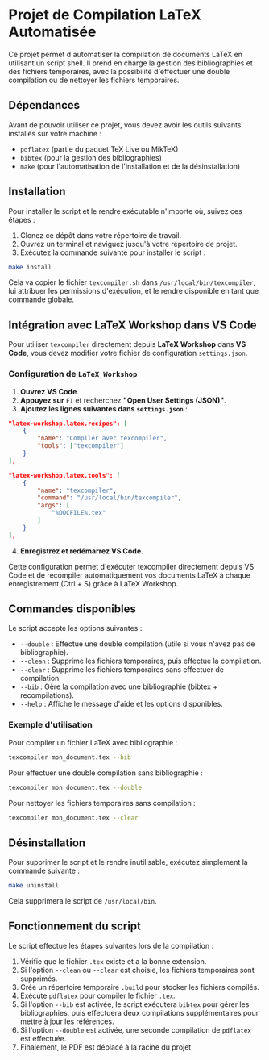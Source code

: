 # Projet de Compilation LaTeX Automatisée

Ce projet permet d'automatiser la compilation de documents LaTeX en utilisant un script shell. Il prend en charge la gestion des bibliographies et des fichiers temporaires, avec la possibilité d'effectuer une double compilation ou de nettoyer les fichiers temporaires.

## Dépendances

Avant de pouvoir utiliser ce projet, vous devez avoir les outils suivants installés sur votre machine :

- `pdflatex` (partie du paquet TeX Live ou MikTeX)
- `bibtex` (pour la gestion des bibliographies)
- `make` (pour l'automatisation de l'installation et de la désinstallation)

## Installation

Pour installer le script et le rendre exécutable n'importe où, suivez ces étapes :

1. Clonez ce dépôt dans votre répertoire de travail.
2. Ouvrez un terminal et naviguez jusqu'à votre répertoire de projet.
3. Exécutez la commande suivante pour installer le script :

```bash
make install
```

Cela va copier le fichier `texcompiler.sh` dans `/usr/local/bin/texcompiler`, lui attribuer les permissions d'exécution, et le rendre disponible en tant que commande globale.

## Intégration avec LaTeX Workshop dans VS Code

Pour utiliser `texcompiler` directement depuis **LaTeX Workshop** dans **VS Code**, vous devez modifier votre fichier de configuration `settings.json`.

### Configuration de `LaTeX Workshop`

1. **Ouvrez VS Code**.
2. **Appuyez sur** `F1` et recherchez **"Open User Settings (JSON)"**.
3. **Ajoutez les lignes suivantes dans `settings.json`** :

```json
"latex-workshop.latex.recipes": [
    {
        "name": "Compiler avec texcompiler",
        "tools": ["texcompiler"]
    }
],

"latex-workshop.latex.tools": [
    {
        "name": "texcompiler",
        "command": "/usr/local/bin/texcompiler",
        "args": [
            "%DOCFILE%.tex"
        ]
    }
],
```

4. **Enregistrez et redémarrez VS Code**.

Cette configuration permet d'exécuter texcompiler directement depuis VS Code et de recompiler automatiquement vos documents LaTeX à chaque enregistrement (Ctrl + S) grâce à LaTeX Workshop.

## Commandes disponibles

Le script accepte les options suivantes :

- `--double` : Effectue une double compilation (utile si vous n'avez pas de bibliographie).
- `--clean` : Supprime les fichiers temporaires, puis effectue la compilation.
- `--clear` : Supprime les fichiers temporaires sans effectuer de compilation.
- `--bib` : Gère la compilation avec une bibliographie (bibtex + recompilations).
- `--help` : Affiche le message d'aide et les options disponibles.

### Exemple d'utilisation

Pour compiler un fichier LaTeX avec bibliographie :

```bash
texcompiler mon_document.tex --bib
```

Pour effectuer une double compilation sans bibliographie :

```bash
texcompiler mon_document.tex --double
```

Pour nettoyer les fichiers temporaires sans compilation :

```bash
texcompiler mon_document.tex --clear
```

## Désinstallation

Pour supprimer le script et le rendre inutilisable, exécutez simplement la commande suivante :

```bash
make uninstall
```

Cela supprimera le script de `/usr/local/bin`.

## Fonctionnement du script

Le script effectue les étapes suivantes lors de la compilation :

1. Vérifie que le fichier `.tex` existe et a la bonne extension.
2. Si l'option `--clean` ou `--clear` est choisie, les fichiers temporaires sont supprimés.
3. Crée un répertoire temporaire `.build` pour stocker les fichiers compilés.
4. Exécute `pdflatex` pour compiler le fichier `.tex`.
5. Si l'option `--bib` est activée, le script exécutera `bibtex` pour gérer les bibliographies, puis effectuera deux compilations supplémentaires pour mettre à jour les références.
6. Si l'option `--double` est activée, une seconde compilation de `pdflatex` est effectuée.
7. Finalement, le PDF est déplacé à la racine du projet.
